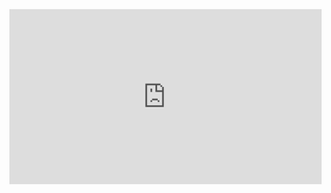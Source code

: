 <iframe width="560" height="315" src="https://youtube.com/shorts/x13oZCaGh6Y?feature=share" frameborder="0" allowfullscreen></iframe>
